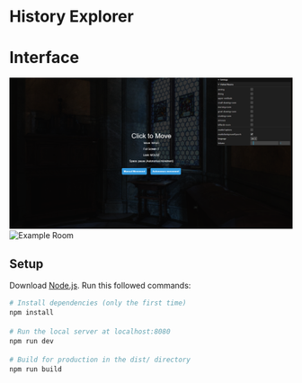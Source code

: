 # History Explorer

# Interface

![First Seen](<Screenshot 2024-11-01 094102.png>)
![Example Room](<Screenshot 2024-11-01 094129.png>)

## Setup

Download [Node.js](https://nodejs.org/en/download/).
Run this followed commands:

```bash
# Install dependencies (only the first time)
npm install

# Run the local server at localhost:8080
npm run dev

# Build for production in the dist/ directory
npm run build
```
